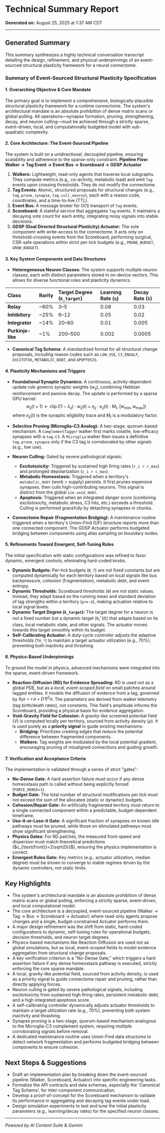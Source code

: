 # Technical Summary Report

**Generated on:** August 25, 2025 at 1:37 AM CDT

---

## Generated Summary

This summary synthesizes a highly technical conversation transcript detailing the design, refinement, and physical underpinnings of an event-sourced structural plasticity framework for a neural connectome.

### **Summary of Event-Sourced Structural Plasticity Specification**

#### **1. Overarching Objective & Core Mandate**
The primary goal is to implement a comprehensive, biologically-plausible structural plasticity framework for a runtime connectome. The system's architectural mandate is an absolute prohibition of dense matrix scans or global polling. All operations—synapse formation, pruning, strengthening, decay, and neuron culling—must be achieved through a strictly sparse, event-driven, local, and computationally budgeted model with sub-quadratic complexity.

#### **2. Core Architecture: The Event-Sourced Pipeline**
The system is built on a unidirectional, decoupled pipeline, ensuring scalability and adherence to the sparse-only constraint.
**Pipeline Flow:** **Walker → Tag Event → Event Bus → Scoreboard → GDSP Actuator**

1.  **Walkers:** Lightweight, read-only agents that traverse local subgraphs. They compute metrics (e.g., co-activity, metabolic load) and emit `Tag` events upon crossing thresholds. They do not modify the connectome.
2.  **Tag Events:** Atomic, structured proposals for structural changes (e.g., `tag.prune_synapse`, `tag.cull_neuron`), each with a reason code, coordinates, and a time-to-live (TTL).
3.  **Event Bus:** A message broker for O(1) transport of `Tag` events.
4.  **Scoreboard:** A stateful service that aggregates `Tag` events. It maintains a decaying vote count for each entity, integrating noisy signals into stable decisions.
5.  **GDSP (Goal Directed Structural Plasticity) Actuator:** The sole component with write-access to the connectome. It acts only on threshold-crossing events from the Scoreboard, performing surgical, CSR-safe operations within strict per-tick budgets (e.g., `PRUNE_BUDGET`, `GROW_BUDGET`).

#### **3. Key System Components and Data Structures**

*   **Heterogeneous Neuron Classes:** The system supports multiple neuron classes, each with distinct parameters stored in on-device vectors. This allows for diverse functional roles and plasticity dynamics.

| Class | Rarity | Target Degree (`k_target`) | Learning Rate (`η`) | Decay Rate (`λ`) |
| :--- | :--- | :--- | :--- | :--- |
| **Relay** | ~60% | 3–5 | 0.08 | 0.03 |
| **Inhibitory** | ~25% | 6–12 | 0.05 | 0.02 |
| **Integrator** | ~14% | 20–60 | 0.01 | 0.005 |
| **Purkinje-like**| ~1% | 200–500 | 0.002 | 0.0005|

*   **Canonical Tag Schema:** A standardized format for all structural change proposals, including reason codes such as `LOW_USE`, `C3_ENGULF`, `EXCITOTOX`, `METABOLIC_DEBT`, and `APOPTOSIS`.

#### **4. Plasticity Mechanisms and Triggers**

*   **Foundational Synaptic Dynamics:** A continuous, activity-dependent update rule governs synaptic weights ($w_{ij}$), combining Hebbian reinforcement and passive decay. The update is performed by a sparse GPU kernel.
    $$
    w_{ij}(t+1) \leftarrow \operatorname{clip}\Big((1-\lambda_{ij}) \cdot w_{ij}(t) + \eta_{ij} \cdot e_{ij}(t) \cdot M_t, \; [w_{\min}, w_{\max}]\Big)
    $$
    where $e_{ij}(t)$ is the synaptic eligibility trace and $M_t$ is a modulatory factor.

*   **Selective Pruning (Microglia–C3 Analog):** A two-stage, quorum-based mechanism. A `ComplementTagger` walker first marks volatile, low-efficacy synapses with a `tag.C3`. A `Microglia` walker then issues a definitive `tag.prune_synapse` only if the C3 tag is corroborated by other signals (e.g., low use).

*   **Neuron Culling:** Gated by severe pathological signals:
    *   **Excitotoxicity:** Triggered by sustained high firing rates (`r_i > r_max`) and prolonged depolarization (`c_i > c_max`).
    *   **Metabolic Homeostasis:** Triggered when a territory's `metabolic_debt` (work > supply) persists. It first prunes expensive synapses, then culls high-contributing neurons. This signal is distinct from the global `sie.void_debt`.
    *   **Apoptosis:** Triggered when an integrated danger score (combining excitotoxicity, metabolic stress, C3 hits, etc.) exceeds a threshold. Culling is performed gracefully by detaching synapses in chunks.

*   **Connectome Repair (Fragmentation Bridging):** A maintenance routine triggered when a territory's Union-Find (UF) structure reports more than one connected component. The GDSP Actuator performs budgeted bridging between components using alias sampling on boundary nodes.

#### **5. Refinements Toward Emergent, Self-Tuning Rules**
The initial specification with static configurations was refined to favor dynamic, emergent controls, eliminating hard-coded knobs.

*   **Dynamic Budgets:** Per-tick budgets (`B_T`) are not fixed constants but are computed dynamically for each territory based on local signals like bus backpressure, cohesion (fragmentation), metabolic debt, and event entropy.
*   **Dynamic Thresholds:** Scoreboard thresholds (`θ`) are not static values. Instead, they adapt based on the running mean and standard deviation of tag strengths within a territory (`μ+κ·σ`), making actuation relative to local signal levels.
*   **Dynamic Target Degree (`k_target`):** The target degree for a neuron is not a fixed number but a dynamic target ($k^\star_i(t)$) that adapts based on its class, local metabolic state, and other signals. The actuator moves towards this target smoothly within its budget.
*   **Self-Calibrating Actuator:** A duty-cycle controller adjusts the adaptive thresholds (`TH_*`) to maintain a target actuator utilization (e.g., 70%), preventing both inactivity and thrashing.

#### **6. Physics-Based Underpinnings**
To ground the model in physics, advanced mechanisms were integrated into the sparse, event-driven framework.

*   **Reaction-Diffusion (RD) for Evidence Spreading:** RD is used not as a global PDE, but as a *local, event-scoped field* on small patches around tagged entities. It models the diffusion of evidence from a tag, governed by $\partial_t a = r\,a + D\,\nabla^2 a$. The parameters are derived from walker telemetry (tag birth/death rates), not constants. This field's amplitude informs the Scoreboard, providing a physical basis for evidence aggregation.
*   **Void-Gravity Field for Cohesion:** A gravity-like screened potential field ($V$) is computed locally per territory, sourced from activity density ($\rho$). It is used purely as a **priority signal** to guide existing mechanisms:
    *   **Bridging:** Prioritizes creating edges that reduce the potential difference between fragmented components.
    *   **Walkers:** Tag weights are modulated by the local potential gradient, encouraging pruning of misaligned connections and guiding growth.

#### **7. Verification and Acceptance Criteria**
The implementation is validated through a series of strict "gates":

*   **No-Dense Gate:** A hard assertion failure must occur if any dense homeostasis path is called without being explicitly forced (`FORCE_DENSE=1`).
*   **Budget Gate:** The total number of structural modifications per tick must not exceed the sum of the allocated (static or dynamic) budgets.
*   **Cohesion/Repair Gate:** An artificially fragmented territory must return to a single connected component within a predictable, budget-dependent timeframe.
*   **Use-it-or-Lose-it Gate:** A significant fraction of synapses on known idle pathways must be pruned, while those on stimulated pathways must show significant strengthening.
*   **Physics Gates:** For RD patches, the measured front-speed and dispersion must match theoretical predictions ($c_{\text{front}}=2\sqrt{Dr}$), ensuring the physics implementation is correct.
*   **Emergent Rules Gate:** Key metrics (e.g., actuator utilization, median degree) must be shown to converge to stable regimes driven by the dynamic controllers, not static limits.

## Key Highlights

* The system's architectural mandate is an absolute prohibition of dense matrix scans or global polling, enforcing a strictly sparse, event-driven, and local computational model.
* The core architecture is a decoupled, event-sourced pipeline (Walker → Tag → Bus → Scoreboard → Actuator) where read-only agents propose changes and a single, budget-constrained Actuator performs them.
* A major design refinement was the shift from static, hard-coded configurations to dynamic, self-tuning rules for operational budgets, decision thresholds, and neuron target degrees.
* Physics-based mechanisms like Reaction-Diffusion are used not as global simulations, but as local, event-scoped fields to model evidence aggregation from structural change proposals.
* A key verification criterion is a "No-Dense Gate," which triggers a hard assertion failure if any dense homeostasis pathway is executed, strictly enforcing the core sparse mandate.
* A local, gravity-like potential field, sourced from activity density, is used as a priority signal to guide connectome repair and pruning, rather than directly applying forces.
* Neuron culling is gated by severe pathological signals, including excitotoxicity from sustained high firing rates, persistent metabolic debt, and a high integrated apoptosis score.
* A self-calibrating controller dynamically adjusts actuator thresholds to maintain a target utilization rate (e.g., 70%), preventing both system inactivity and thrashing.
* Synapse pruning is a two-stage, quorum-based mechanism analogous to the Microglia-C3 complement system, requiring multiple corroborating signals before removal.
* A dedicated maintenance routine uses Union-Find data structures to detect network fragmentation and performs budgeted bridging between components to ensure cohesion.

## Next Steps & Suggestions

* Draft an implementation plan by breaking down the event-sourced pipeline (Walker, Scoreboard, Actuator) into specific engineering tasks.
* Formalize the API contracts and data schemas, especially the 'Canonical Tag Schema', for inter-component communication.
* Develop a proof-of-concept for the Scoreboard mechanism to validate its performance in aggregating and decaying tag events under load.
* Design simulation experiments to test and tune the initial plasticity parameters (e.g., learning/decay rates) for the specified neuron classes.

---

*Powered by AI Content Suite & Gemini*
